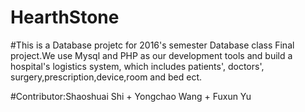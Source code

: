 # HearthStone

#This is a Database projetc for 2016's semester Database class Final project.We use Mysql and PHP as our development tools and build a hospital's  logistics system, which includes patients', doctors', surgery,prescription,device,room and bed ect.

#Contributor:Shaoshuai Shi + Yongchao Wang + Fuxun Yu
